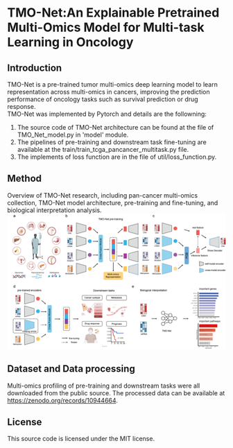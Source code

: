 # TMO-Net:An Explainable Pretrained Multi-Omics Model for Multi-task Learning in Oncology



## Introduction

TMO-Net is a pre-trained tumor multi-omics deep learning model to learn representation across multi-omics in cancers, improving the prediction performance of oncology tasks such as survival prediction or drug response.<br> 
TMO-Net was implemented by Pytorch and details are the followning:
1. The source code of TMO-Net architecture can be found at the file of TMO_Net_model.py in 'model' module.<br>
2. The pipelines of pre-training and downstream task fine-tuning are available at the train/train_tcga_pancancer_multitask.py file. <br>
3. The implements of loss function are in the file of util/loss_function.py. <br>

## Method
Overview of TMO-Net research, including pan-cancer multi-omics collection, TMO-Net model architecture, pre-training and fine-tuning, and biological interpretation analysis.
![image](https://github.com/FengAoWang/TMO-Net/blob/master/figure1.png)

## Dataset and Data processing

Multi-omics profiling of pre-training and downstream tasks were all downloaded from the public source. The processed data can be available at https://zenodo.org/records/10944664.


## License

This source code is licensed under the MIT license.

